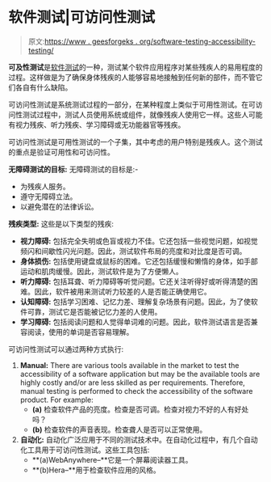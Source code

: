 # 软件测试|可访问性测试

> 原文:[https://www . geesforgeks . org/software-testing-accessibility-testing/](https://www.geeksforgeeks.org/software-testing-accessibility-testing/)

**可及性测试**是[软件测试](https://www.geeksforgeeks.org/software-testing-basics/)的一种，测试某个软件应用程序对某些残疾人的易用程度的过程。这样做是为了确保身体残疾的人能够容易地接触到任何新的部件，而不管它们各自有什么缺陷。

可访问性测试是系统测试过程的一部分，在某种程度上类似于可用性测试。在可访问性测试过程中，测试人员使用系统或组件，就像残疾人使用它一样。这些人可能有视力残疾、听力残疾、学习障碍或无功能器官等残疾。

可访问性测试是可用性测试的一个子集，其中考虑的用户特别是残疾人。这个测试的重点是验证可用性和可访问性。

**无障碍测试的目标:**
无障碍测试的目标是:-

*   为残疾人服务。
*   遵守无障碍立法。
*   以避免潜在的法律诉讼。

**残疾类型:**
这些是以下类型的残疾:

*   **视力障碍:**
    包括完全失明或色盲或视力不佳。它还包括一些视觉问题，如视觉频闪和间歇性闪光问题。因此，测试软件布局的亮度和对比度是否可调。
*   **身体损伤:**
    包括使用键盘或鼠标的困难。它还包括缓慢和懒惰的身体，如手部运动和肌肉缓慢。因此，测试软件是为了方便懒人。
*   **听力障碍:**
    包括耳聋、听力障碍等听觉问题。它还关注听得好或听得清楚的困难。因此，软件被用来测试听力较差的人是否能正确使用它。
*   **认知障碍:**
    包括学习困难、记忆力差、理解复杂场景有问题。因此，为了使软件可靠，测试它是否能被记忆力差的人使用。
*   **学习障碍:**
    包括阅读问题和人觉得单词难的问题。因此，软件测试语言是否兼容阅读，使用的单词是否容易理解。

可访问性测试可以通过两种方式执行:

1.  **Manual:**
    There are various tools available in the market to test the accessibility of a software application but may be the available tools are highly costly and/or are less skilled as per requirements. Therefore, manual testing is performed to check the accessibility of the software product. For example:
    *   **(a)** 检查软件产品的亮度。检查是否可调。检查对视力不好的人有好处吗？
    *   **(b)** 检查软件的声音表现。检查聋人是否可以正常使用。
2.  **自动化:**
    自动化广泛应用于不同的测试技术中。在自动化过程中，有几个自动化工具用于可访问性测试。这些工具包括:
    *   **(a)WebAnywhere–**它是一个屏幕阅读器工具。
    *   **(b)Hera–**用于检查软件应用的风格。
